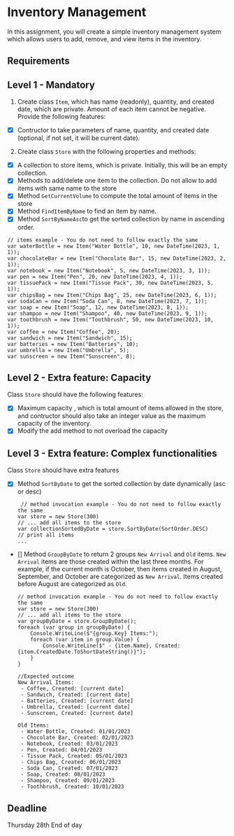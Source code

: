 # Inventory Management

In this assignment, you will create a simple inventory management system which allows users to add, remove, and view items in the inventory.

## Requirements

## Level 1 - Mandatory

1. Create class `Item`, which has name (readonly), quantity, and created date, which are private. Amount of each item cannot be negative. Provide the following features:

- [x] Contructor to take parameters of name, quantity, and created date (optional, if not set, it will be current date).

2. Create class `Store` with the following properties and methods:

- [x] A collection to store items, which is private. Initially, this will be an empty collection.
- [x] Methods to add/delete one item to the collection. Do not allow to add items with same name to the store
- [x] Method `GetCurrentVolume` to compute the total amount of items in the store
- [x] Method `FindItemByName` to find an item by name.
- [x] Method `SortByNameAsc`to get the sorted collection by name in ascending order.

```
// items example - You do not need to follow exactly the same
var waterBottle = new Item("Water Bottle", 10, new DateTime(2023, 1, 1));
var chocolateBar = new Item("Chocolate Bar", 15, new DateTime(2023, 2, 1));
var notebook = new Item("Notebook", 5, new DateTime(2023, 3, 1));
var pen = new Item("Pen", 20, new DateTime(2023, 4, 1));
var tissuePack = new Item("Tissue Pack", 30, new DateTime(2023, 5, 1));
var chipsBag = new Item("Chips Bag", 25, new DateTime(2023, 6, 1));
var sodaCan = new Item("Soda Can", 8, new DateTime(2023, 7, 1));
var soap = new Item("Soap", 12, new DateTime(2023, 8, 1));
var shampoo = new Item("Shampoo", 40, new DateTime(2023, 9, 1));
var toothbrush = new Item("Toothbrush", 50, new DateTime(2023, 10, 1));
var coffee = new Item("Coffee", 20);
var sandwich = new Item("Sandwich", 15);
var batteries = new Item("Batteries", 10);
var umbrella = new Item("Umbrella", 5);
var sunscreen = new Item("Sunscreen", 8);
```

## Level 2 - Extra feature: Capacity

Class `Store` should have the following features:

- [x] Maximum capacity , which is total amount of items allowed in the store, and contructor should also take an integer value as the maximum capacity of the inventory.
- [x] Modify the add method to not overload the capacity

## Level 3 - Extra feature: Complex functionalities

Class `Store` should have extra features

- [x] Method `SortByDate` to get the sorted collection by date dynamically (asc or desc)
  ```
   // method invocation example - You do not need to follow exactly the same
  var store = new Store(300)
  // ... add all items to the store
  var collectionSortedByDate = store.SortByDate(SortOrder.DESC)
  // print all items
  ...
  ```
- [] Method `GroupByDate` to return 2 groups `New Arrival` and `Old` items. `New Arrival` items are those created within the last three months. For example, if the current month is October, then items created in August, September, and October are categorized as `New Arrival`. Items created before August are categorized as `Old`.

  ```
  // method invocation example - You do not need to follow exactly the same
  var store = new Store(300)
  // ... add all items to the store
  var groupByDate = store.GroupByDate();
  foreach (var group in groupByDate) {
      Console.WriteLine($"{group.Key} Items:");
      foreach (var item in group.Value) {
          Console.WriteLine($" - {item.Name}, Created: {item.CreatedDate.ToShortDateString()}");
      }
  }

  //Expected outcome
  New Arrival Items:
   - Coffee, Created: [current date]
   - Sandwich, Created: [current date]
   - Batteries, Created: [current date]
   - Umbrella, Created: [current date]
   - Sunscreen, Created: [current date]

  Old Items:
   - Water Bottle, Created: 01/01/2023
   - Chocolate Bar, Created: 02/01/2023
   - Notebook, Created: 03/01/2023
   - Pen, Created: 04/01/2023
   - Tissue Pack, Created: 05/01/2023
   - Chips Bag, Created: 06/01/2023
   - Soda Can, Created: 07/01/2023
   - Soap, Created: 08/01/2023
   - Shampoo, Created: 09/01/2023
   - Toothbrush, Created: 10/01/2023
  ```

## Deadline

Thursday 28th End of day
